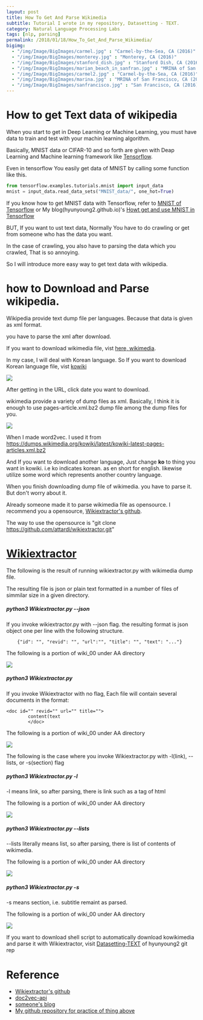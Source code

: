 ```yaml
---
layout: post
title: How To Get And Parse Wikimedia
subtitle: Tutorial I wrote in my repository, Datasetting - TEXT.
category: Natural Language Processing Labs
tags: [nlp, parsing]
permalink: /2018/01/18/How_To_Get_And_Parse_Wikimedia/
bigimg: 
  - "/img/Image/BigImages/carmel.jpg" : "Carmel-by-the-Sea, CA (2016)"
  - "/img/Image/BigImages/monterey.jpg" : "Monterey, CA (2016)"
  - "/img/Image/BigImages/stanford_dish.jpg" : "Stanford Dish, CA (2016)"
  - "/img/Image/BigImages/marian_beach_in_sanfran.jpg" : "MRINA of San Francisco, CA (2016)"
  - "/img/Image/BigImages/carmel2.jpg" : "Carmel-by-the-Sea, CA (2016)"
  - "/img/Image/BigImages/marina.jpg" : "MRINA of San Francisco, CA (2016)"
  - "/img/Image/BigImages/sanfrancisco.jpg" : "San Francisco, CA (2016)"
---
```


<!-- from https://github.com/hyunyoung2/hyunyoung2_Machine_Learning/blob/master/Tutorial/Tensorflow/02.DataSetting/TEXT/Wikimedia_Extractor.ipynb -->

# How to get Text data of wikipedia

When you start to get in Deep Learning or Machine Learning, you must have data to train and test with your machin learning algorithm. 

Basically, MNIST data or CIFAR-10 and so forth are given with Deap Learning and Machine learning framework like [Tensorflow](https://www.tensorflow.org/).

Even in tensorflow You easily get data of MNIST by calling some function like this. 

```python
from tensorflow.examples.tutorials.mnist import input_data
mnist = input_data.read_data_sets("MNIST_data/", one_hot=True)
```

If you know how to get MNIST data with Tensorflow, refer to [MNIST of Tensorflow](https://www.tensorflow.org/get_started/mnist/beginners#the_mnist_data) or My blog(hyunyoung2.github.io)'s [Howt get and use MNIST in Tensorflow](https://hyunyoung2.github.io/2018/01/18/How_To_Get_And_Use_MNIST_In_Tensorflow/)

BUT, If you want to ust text data, Normally You have to do crawling or get from someone who has the data you want. 

In the case of crawling, you also have to parsing the data which you crawled, That is so annoying. 

So I will introduce more easy way to get text data with wikipedia. 

# how to Download and Parse wikipedia. 


Wikipedia provide text dump file per languages. Because that data is given as xml format.

you have to parse the xml after download. 

If you want to download wikimedia file, vist [here, wikimedia](https://dumps.wikimedia.org).

In my case, I will deal with Korean language. So If you want to download Korean language file, vist [kowiki](https://dumps.wikimedia.org/kowiki/)

![](https://raw.githubusercontent.com/hyunyoung2/hyunyoung2_Machine_Learning/master/Tutorial/Tensorflow/02.DataSetting/images/TEXT/wikimedia_kowiki.png)

After getting in the URL, click date you want to download. 

wikimedia provide a variety of dump files as xml. Basically, I think it is enough to use pages-article.xml.bz2 dump file among the dump files for you.

![](https://raw.githubusercontent.com/hyunyoung2/hyunyoung2_Machine_Learning/master/Tutorial/Tensorflow/02.DataSetting/images/TEXT/wikimedia_20180101.png)

When I made word2vec. I used it from https://dumps.wikimedia.org/kowiki/latest/kowiki-latest-pages-articles.xml.bz2  

And If you want to download another language, Just change **ko** to thing you want in kowiki. i.e ko indicates korean. as en short for english. likewise utilize some word which represents another country language.

When you finish downloading dump file of wikimedia. you have to parse it. But don't worry about it. 

Already someone made it to parse wikimedia file as opensource. I recommend you a opensource, [Wikiextractor's github](https://github.com/attardi/wikiextractor).

The way to use the opensource is "git clone https://github.com/attardi/wikiextractor.git"


# [Wikiextractor](https://github.com/attardi/wikiextractor)

The following is the result of running wikiextractor.py with wikimedia dump file.

The resulting file is json or plain text formatted in a number of files of simmilar size in a given directory.


##### python3 Wikiextractor.py --json 


If you invoke wikiextractor.py with --json flag. the resulting format is  json object one per line with the following structure.

```
    {"id": "", "revid": "", "url":"", "title": "", "text": "..."}
```

The following is a portion of wiki_00 under AA directory

![](https://raw.githubusercontent.com/hyunyoung2/hyunyoung2_Machine_Learning/master/Tutorial/Tensorflow/02.DataSetting/images/TEXT/wikiextractor_json.png)


##### python3 Wikiextractor.py 

If you invoke Wikiextractor with no flag, Each file will contain several documents in the format:

```
<doc id="" revid="" url="" title="">
        content(text
        </doc>
```

The following is a portion of wiki_00 under AA directory

![](https://github.com/hyunyoung2/hyunyoung2_Machine_Learning/blob/master/Tutorial/Tensorflow/02.DataSetting/images/TEXT/wikiextractor_basic.png)

The following is the case where you invoke Wikiextractor.py with -l(link), --lists, or -s(section) flag

##### python3 Wikiextractor.py  -l

-l means link, so after parsing, there is link such as a tag of html

The following is a portion of wiki_00 under AA directory

![](https://raw.githubusercontent.com/hyunyoung2/hyunyoung2_Machine_Learning/master/Tutorial/Tensorflow/02.DataSetting/images/TEXT/wikiextractor_link.png)

##### python3 Wikiextractor.py  --lists

--lists literally means list, so after parsing, there is list of contents of wikimedia.

The following is a portion of wiki_00 under AA directory

![](https://raw.githubusercontent.com/hyunyoung2/hyunyoung2_Machine_Learning/master/Tutorial/Tensorflow/02.DataSetting/images/TEXT/wikiextractor_lists.png)

##### python3 Wikiextractor.py  -s 

-s means section, i.e. subtitle remaint as parsed. 

The following is a portion of wiki_00 under AA directory

![](https://raw.githubusercontent.com/hyunyoung2/hyunyoung2_Machine_Learning/master/Tutorial/Tensorflow/02.DataSetting/images/TEXT/wikiExtractor_section.png)

If you want to download shell script to automatically download kowikimedia and parse it with Wikiextractor, visit [Datasetting-TEXT](https://github.com/hyunyoung2/hyunyoung2_Machine_Learning/tree/master/Tutorial/Tensorflow/02.DataSetting/TEXT) of hyunyoung2 git rep

# Reference 

 - [Wikiextractor's github](https://github.com/attardi/wikiextractor)
 - [doc2vec-api](https://github.com/roboreport/doc2vec-api/)
 - [someone's blog](http://kugancity.tistory.com/entry/%ED%95%9C%EA%B5%AD%EC%96%B4-%EC%9C%84%ED%82%A4%ED%94%BC%EB%94%94%EC%95%84-%EB%8D%A4%ED%94%84-%EB%8B%A4%EC%9A%B4%EB%A1%9C%EB%93%9C-%EB%B0%9B%EA%B8%B0)
 - [My github repository for practice of thing above](https://github.com/hyunyoung2/hyunyoung2_Korean_word2vec_research)
